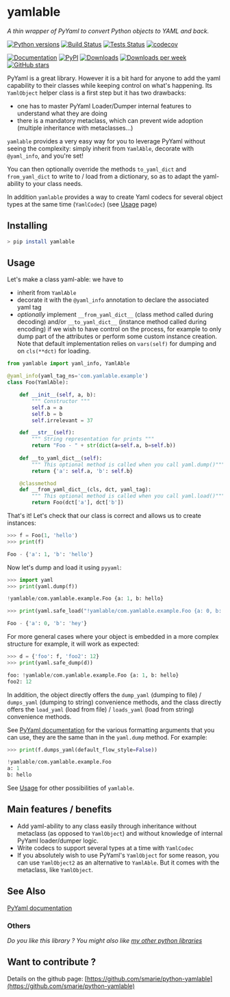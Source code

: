 # yamlable

*A thin wrapper of PyYaml to convert Python objects to YAML and back.*

[![Python versions](https://img.shields.io/pypi/pyversions/yamlable.svg)](https://pypi.python.org/pypi/yamlable/) [![Build Status](https://travis-ci.org/smarie/python-yamlable.svg?branch=master)](https://travis-ci.org/smarie/python-yamlable) [![Tests Status](https://smarie.github.io/python-yamlable/junit/junit-badge.svg?dummy=8484744)](https://smarie.github.io/python-yamlable/junit/report.html) [![codecov](https://codecov.io/gh/smarie/python-yamlable/branch/master/graph/badge.svg)](https://codecov.io/gh/smarie/python-yamlable)

[![Documentation](https://img.shields.io/badge/doc-latest-blue.svg)](https://smarie.github.io/python-yamlable/) [![PyPI](https://img.shields.io/pypi/v/yamlable.svg)](https://pypi.python.org/pypi/yamlable/) [![Downloads](https://pepy.tech/badge/yamlable)](https://pepy.tech/project/yamlable) [![Downloads per week](https://pepy.tech/badge/yamlable/week)](https://pepy.tech/project/yamlable) [![GitHub stars](https://img.shields.io/github/stars/smarie/python-yamlable.svg)](https://github.com/smarie/python-yamlable/stargazers)

PyYaml is a great library. However it is a bit hard for anyone to add the yaml capability to their classes while keeping control on what's happening. Its `YamlObject` helper class is a first step but it has two drawbacks:

 * one has to master PyYaml Loader/Dumper internal features to understand what they are doing
 * there is a mandatory metaclass, which can prevent wide adoption (multiple inheritance with metaclasses...)

`yamlable` provides a very easy way for you to leverage PyYaml without seeing the complexity: simply inherit from `YamlAble`, decorate with `@yaml_info`, and you're set! 

You can then optionally override the methods `to_yaml_dict` and `from_yaml_dict` to write to / load from a dictionary, so as to adapt the yaml-ability to your class needs.

In addition `yamlable` provides a way to create Yaml codecs for several object types at the same time (`YamlCodec`) (see [Usage](./usage) page)


## Installing

```bash
> pip install yamlable
```

## Usage

Let's make a class yaml-able: we have to

 - inherit from `YamlAble`
 - decorate it with the `@yaml_info` annotation to declare the associated yaml tag
 - *optionally* implement `__from_yaml_dict__` (class method called during decoding) and/or `__to_yaml_dict__` (instance method called during encoding) if we wish to have control on the process, for example to only dump part of the attributes or perform some custom instance creation. Note that default implementation relies on `vars(self)` for dumping and on `cls(**dct)` for loading.
 
```python
from yamlable import yaml_info, YamlAble

@yaml_info(yaml_tag_ns='com.yamlable.example')
class Foo(YamlAble):

    def __init__(self, a, b):
        """ Constructor """
        self.a = a
        self.b = b
        self.irrelevant = 37

    def __str__(self):
        """ String representation for prints """
        return "Foo - " + str(dict(a=self.a, b=self.b))
    
    def __to_yaml_dict__(self):
        """ This optional method is called when you call yaml.dump()"""
        return {'a': self.a, 'b': self.b}

    @classmethod
    def __from_yaml_dict__(cls, dct, yaml_tag):
        """ This optional method is called when you call yaml.load()"""
        return Foo(dct['a'], dct['b'])
```

That's it! Let's check that our class is correct and allows us to create instances:

```python
>>> f = Foo(1, 'hello')
>>> print(f)

Foo - {'a': 1, 'b': 'hello'}
```

Now let's dump and load it using `pyyaml`:

```python
>>> import yaml
>>> print(yaml.dump(f))

!yamlable/com.yamlable.example.Foo {a: 1, b: hello}
```

```python
>>> print(yaml.safe_load("!yamlable/com.yamlable.example.Foo {a: 0, b: hey}"))

Foo - {'a': 0, 'b': 'hey'}
```

For more general cases where your object is embedded in a more complex structure for example, it will work as expected:

```python
>>> d = {'foo': f, 'foo2': 12}
>>> print(yaml.safe_dump(d))

foo: !yamlable/com.yamlable.example.Foo {a: 1, b: hello}
foo2: 12
```


In addition, the object directly offers the `dump_yaml` (dumping to file) / `dumps_yaml` (dumping to string) convenience methods, and the class directly offers the `load_yaml` (load from file) / `loads_yaml` (load from string) convenience methods.

See [PyYaml documentation](http://pyyaml.org/wiki/PyYAMLDocumentation) for the various formatting arguments that you can use, they are the same than in the `yaml.dump` method. For example:

```python
>>> print(f.dumps_yaml(default_flow_style=False))

!yamlable/com.yamlable.example.Foo
a: 1
b: hello
```

See [Usage](./usage) for other possibilities of `yamlable`.


## Main features / benefits

 * Add yaml-ability to any class easily through inheritance without metaclass (as opposed to `YamlObject`) and without knowledge of internal PyYaml loader/dumper logic.
 * Write codecs to support several types at a time with `YamlCodec`
 * If you absolutely wish to use PyYaml's `YamlObject` for some reason, you can use `YamlObject2` as an alternative to `YamlAble`. But it comes with the metaclass, like `YamlObject`.

## See Also

[PyYaml documentation](http://pyyaml.org/wiki/PyYAMLDocumentation)

### Others

*Do you like this library ? You might also like [my other python libraries](https://github.com/smarie/OVERVIEW#python)* 

## Want to contribute ?

Details on the github page: [https://github.com/smarie/python-yamlable](https://github.com/smarie/python-yamlable)
